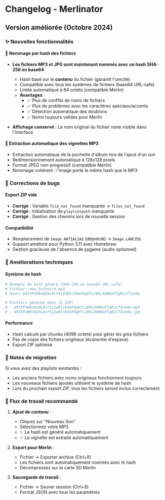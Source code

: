 # Changelog - Merlinator

## Version améliorée (Octobre 2024)

### ✨ Nouvelles fonctionnalités

#### 🔐 Nommage par hash des fichiers
- **Les fichiers MP3 et JPG sont maintenant nommés avec un hash SHA-256 en base64**
  - Hash basé sur le **contenu** du fichier (garantit l'unicité)
  - Compatible avec tous les systèmes de fichiers (base64 URL-safe)
  - Limite automatique à 64 octets (compatible Merlin)
  - **Avantages** :
    - ✅ Plus de conflits de noms de fichiers
    - ✅ Plus de problèmes avec les caractères spéciaux/accents
    - ✅ Détection automatique des doublons
    - ✅ Noms toujours valides pour Merlin
  
- **Affichage conservé** : Le nom original du fichier reste visible dans l'interface

#### 🎨 Extraction automatique des vignettes MP3
- Extraction automatique de la pochette d'album lors de l'ajout d'un son
- Redimensionnement automatique à 128x128 pixels
- Format JPEG non-progressif (compatible Merlin)
- Nommage cohérent : l'image porte le même hash que le MP3

### 🐛 Corrections de bugs

#### Export ZIP vide
- **Corrigé** : Variable `file_not_found` manquante → `files_not_found`
- **Corrigé** : Initialisation de `playlistpath` manquante
- **Corrigé** : Gestion des chemins lors de nouvelle session

#### Compatibilité
- Remplacement de `Image.ANTIALIAS` (déprécié) → `Image.LANCZOS`
- Support amélioré pour Python 3.11 avec Homebrew
- Gestion gracieuse de l'absence de pygame (audio optionnel)

### 🔧 Améliorations techniques

#### Système de hash
```python
# Exemple de hash généré (SHA-256 en base64 URL-safe)
# Fichier: mon_histoire.mp3
# Hash: kR3tPxW9nQ2mL8vY5jZaB1cD4eF6gH7iJ8kL9mN0oP1qR2sT3uV4w

# Fichiers générés dans le ZIP:
# - kR3tPxW9nQ2mL8vY5jZaB1cD4eF6gH7iJ8kL9mN0oP1qR2sT3uV4w.mp3
# - kR3tPxW9nQ2mL8vY5jZaB1cD4eF6gH7iJ8kL9mN0oP1qR2sT3uV4w.jpg
```

#### Performance
- Hash calculé par chunks (4096 octets) pour gérer les gros fichiers
- Pas de copie des fichiers originaux (économie d'espace)
- Export ZIP optimisé

### 📝 Notes de migration

Si vous avez des playlists existantes :
- Les anciens fichiers avec noms originaux fonctionnent toujours
- Les nouveaux fichiers ajoutés utilisent le système de hash
- Lors du prochain export ZIP, tous les fichiers seront inclus correctement

### 🎯 Flux de travail recommandé

1. **Ajout de contenu** :
   - Cliquez sur "Nouveau Son"
   - Sélectionnez votre MP3
   - ✨ Le hash est généré automatiquement
   - ✨ La vignette est extraite automatiquement

2. **Export pour Merlin** :
   - Fichier → Exporter archive (Ctrl+X)
   - Les fichiers sont automatiquement nommés avec le hash
   - Décompressez sur la carte SD Merlin

3. **Sauvegarde de travail** :
   - Fichier → Sauver session (Ctrl+S)
   - Format JSON avec tous les paramètres

